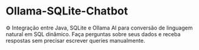 # Ollama-SQLite-Chatbot
⚙️ Integração entre Java, SQLite e Ollama AI para conversão de linguagem natural em SQL dinâmico. Faça perguntas sobre seus dados e receba respostas sem precisar escrever queries manualmente.
